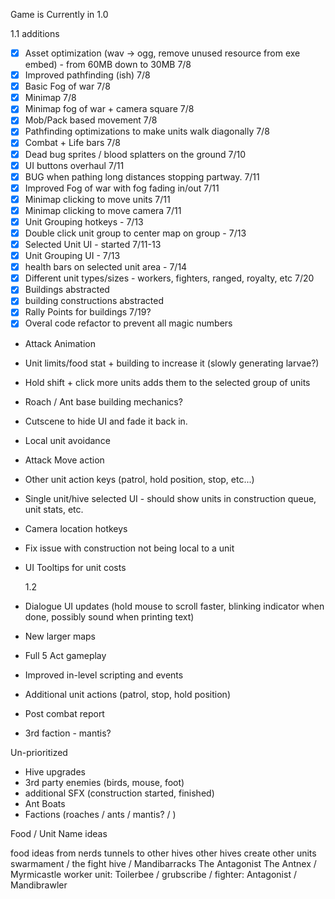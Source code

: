 Game is Currently in 1.0

1.1 additions

- [x] Asset optimization (wav -> ogg, remove unused resource from exe embed) - from 60MB down to 30MB 7/8
- [x] Improved pathfinding (ish) 7/8
- [x] Basic Fog of war 7/8
- [x] Minimap 7/8
- [x] Minimap fog of war + camera square 7/8
- [x] Mob/Pack based movement 7/8
- [x] Pathfinding optimizations to make units walk diagonally 7/8
- [x] Combat + Life bars 7/8
- [x] Dead bug sprites / blood splatters on the ground 7/10
- [x] UI buttons overhaul 7/11
- [x] BUG when pathing long distances stopping partway. 7/11
- [x] Improved Fog of war with fog fading in/out 7/11
- [x] Minimap clicking to move units 7/11
- [x] Minimap clicking to move camera 7/11
- [x] Unit Grouping hotkeys - 7/13
- [x] Double click unit group to center map on group - 7/13
- [x] Selected Unit UI - started 7/11-13
- [x] Unit Grouping UI - 7/13
- [x] health bars on selected unit area - 7/14
- [x] Different unit types/sizes - workers, fighters, ranged, royalty, etc 7/20
- [x] Buildings abstracted
- [x] building constructions abstracted
- [x] Rally Points for buildings 7/19?
- [x] Overal code refactor to prevent all magic numbers

- Attack Animation
- Unit limits/food stat + building to increase it (slowly generating larvae?)
- Hold shift + click more units adds them to the selected group of units

- Roach / Ant base building mechanics?
- Cutscene to hide UI and fade it back in.
- Local unit avoidance
- Attack Move action
- Other unit action keys (patrol, hold position, stop, etc...)
- Single unit/hive selected UI - should show units in construction queue, unit stats, etc.

- Camera location hotkeys
- Fix issue with construction not being local to a unit
- UI Tooltips for unit costs

  1.2

- Dialogue UI updates (hold mouse to scroll faster, blinking indicator when done, possibly sound when printing text)
- New larger maps
- Full 5 Act gameplay
- Improved in-level scripting and events

- Additional unit actions (patrol, stop, hold position)

- Post combat report
- 3rd faction - mantis?

Un-prioritized

- Hive upgrades
- 3rd party enemies (birds, mouse, foot)
- additional SFX (construction started, finished)
- Ant Boats
- Factions (roaches / ants / mantis? / )

Food / Unit Name ideas

food ideas from nerds
tunnels to other hives
other hives create other units
swarmament / the fight hive / Mandibarracks
The Antagonist
The Antnex / Myrmicastle
worker unit: Toilerbee / grubscribe /
fighter: Antagonist / Mandibrawler
